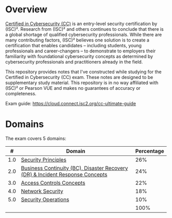 


# Overview
[Certified in Cybersecurity (CC)](https://www.isc2.org/certified-in-cybersecurity) is an entry-level security certification by (ISC)². Research from (ISC)² and others continues to conclude that there is a global shortage of qualified cybersecurity professionals. While there are many contributing factors, (ISC)² believes one solution is to create a certification that enables candidates – including students, young professionals and career-changers – to demonstrate to employers their familiarity with foundational cybersecurity concepts as determined by cybersecurity professionals and practitioners already in the field.

This repository provides notes that I've constructed while studying for the Certified in Cybersecurity (CC) exam. These notes are designed to be supplementary study material. This repository is in no way affiliated with (ISC)² or Pearson VUE and makes no guarantees of accuracy or completeness.

Exam guide: https://cloud.connect.isc2.org/cc-ultimate-guide

# Domains
The exam covers 5 domains:

| # | Domain   |Percentage|
|---|---|---|
|1.0 | [Security Principles](https://github.com/erich-tech/ISC2_CC/tree/main/Domain_1#readme) | 26%|
|2.0 | [Business Continuity (BC), Disaster Recovery (DR) & Incident Response Concepts](https://github.com/erich-tech/ISC2_CC/tree/main/Domain_2#readme) | 24%|
|3.0 | [Access Controls Concepts](https://github.com/erich-tech/ISC2_CC/tree/main/Domain_3#readme) | 22%|
|4.0 | [Network Security](https://github.com/erich-tech/ISC2_CC/tree/main/Domain_4#readme) | 18%|
|5.0 | [Security Operations](https://github.com/erich-tech/ISC2_CC/tree/main/Domain_5#readme) | 10%|
| | | 100%|

